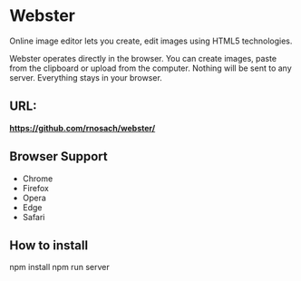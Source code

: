 # Webster

Online image editor lets you create, edit images using HTML5 technologies.

Webster operates directly in the browser. You can create images, paste from the clipboard
or upload from the computer. Nothing will be sent to any server. Everything stays in your 
browser. 

## URL:
**https://github.com/rnosach/webster/**

## Browser Support
- Chrome
- Firefox
- Opera
- Edge
- Safari

## How to install

npm install
npm run server